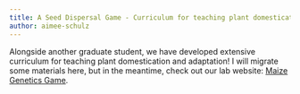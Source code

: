 ```yaml
---
title: A Seed Dispersal Game - Curriculum for teaching plant domestication and adaptation
author: aimee-schulz
---
```


Alongside another graduate student, we have developed extensive curriculum for teaching plant domestication and adaptation!
I will migrate some materials here, but in the meantime, check out our lab website: <a href="https://www.maizegenetics.net/game" target="_blank">Maize Genetics Game</a>.

